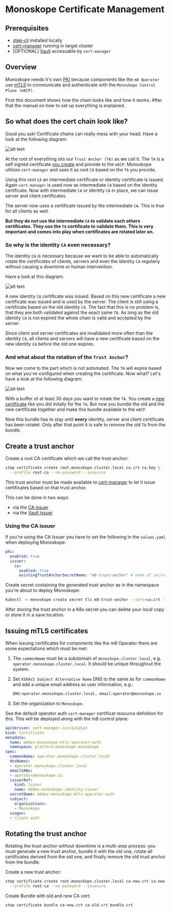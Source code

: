 # Monoskope Certificate Management

## Prerequisites

* [step-cli](https://smallstep.com/cli/) installed locally
* [cert-manager](https://cert-manager.io) running in target cluster
* [OPTIONAL] [Vault](https://www.vaultproject.io/) accessable by `cert-manager`

## Overview

Monoskope needs it's own [PKI](https://en.wikipedia.org/wiki/Public_key_infrastructure) because components like the `m8 Operator` use [mTLS](https://en.wikipedia.org/wiki/Mutual_authentication) to communicate and authenticate with the `Monoskope Control Plane (m8CP)`.

First this document shows how the chain looks like and how it works.
After that the manual on how to set up everything is explained.

## So what does the cert chain look like?

Good you ask! Certificate chains can really mess with your head. Have a look at the following diagram:

![alt text](images/CertificateChain.png "Monoskope Certificate Chain")

At the root of everything sits our `Trust Anchor (TA)` as we call it.
The `TA` is a self signed certificate [you create](#create-a-trust-anchor) and provide to the `m8CP`.
Monoskope utilizes `cert-manager` and uses it as root `CA` based on the `TA` you provide.

Using this root `CA` an intermediate certificate or identity certificate is issued.
Again `cert-manager` is used now as intermediate `CA` based on the identity certificate.
Now with intermediate `CA` or identity `CA` in place, we can issue server and client certificates.

The server now uses a certificate issued by the intermediate `CA`.
This is true for all clients as well.

**But they do not use the intermediate `CA` to validate each others certificates.
They use the `TA` certificate to validate them.
This is very important and comes into play when certificates are rotated later on.**

### So why is the identity `CA` even necessary?

The identity `CA` is necessary because we want to be able to automatically rotate the certificates of clients, servers and even the identity `CA` regularly without causing a downtime or human intervention.

Have a look at this diagram:

![alt text](images/CertificateChainIdentitiyRotation.png "Monoskope Certificate Chain - Identity Rotation")

A new identity `CA` certificate was issued.
Based on this new certificate a new certificate was issued and is used by the server.
The client is still using a certificate based on the old identity `CA`.
The fact that this is no problem is, that they are both validated against the exact same `TA`.
As long as the old identity `CA` is not expired the whole chain is valid and accepted by the server.

Since client and server certificates are invalidated more often than the identity `CA`, all clients and servers will have a new certificate based on the new identity `CA` before the old one expires.

### And what about the rotation of the `Trust Anchor`?

Now we come to the part which is not automated.
The `TA` will expire based on what you've configured when creating the certificate.
Now what? Let's have a look at the following diagram:

![alt text](images/CertificateChainTrustAnchorRotation.png "Monoskope Certificate Chain - Trust Anchor Rotation")

With a buffer of at least 30 days you want to rotate the `TA`.
You create a [new certificate](#rotating-the-trust-anchor) like you did initally for the `TA`.
But now you bundle the old and the new certificate together and make this bundle available to the `m8CP`.

Now this bundle has to stay until **every** identity, server and client certificate has been rotatet. Only after that point it is safe to remove the old `TA` from the bundle.

## Create a trust anchor

Create a root CA certificate which we call the trust anchor:

```bash
step certificate create root.monoskope.cluster.local ca.crt ca.key \
  --profile root-ca --no-password --insecure
```

This trust anchor must be made available to [cert-manager](https://cert-manager.io) to let it issue certificates based on that trust anchor.

This can be done in two ways:

* via the [CA issuer](https://cert-manager.io/docs/configuration/ca/)
* via the [Vault issuer](https://cert-manager.io/docs/configuration/vault/)

### Using the CA issuer

If you're using the CA Issuer you have to set the following in the `values.yaml` when deploying Monoskope:

```yaml
pki:
  enabled: true
  issuer:
    ca:
      enabled: true
      existingTrustAnchorSecretName: "m8-trust-anchor" # name of secret in K8s where you have to provide the root ca
```

Create secret containing the generated trust anchor as in the namespace you're about to deploy Monoskope:

```bash
kubectl -n monoskope create secret tls m8-trust-anchor --cert=ca.crt --key=ca.key
```

After storing the trust anchor in a K8s secret you can delete your local copy or store it in a save location.

## Issuing mTLS certificates

When issuing certificates for components like the m8 Operator there are some expectations which must be met:

1. The `commonName` must be a subdomain of `monoskope.cluster.local`, e.g. `operator.monoskope.cluster.local`. It should be unique throughout the system.
1. Set `X509v3 Subject Alternative Name` DNS to the same as for `commonName` and add a unique email address as user information, e.g.:

    ```bash
    DNS:operator.monoskope.cluster.local, email:operator@monoskope.io
    ```

1. Set the organization to `Monoskope`.

See the default operator auth `cert-manager` certificat resource definition for this.
This will be deployed along with the m8 control plane:

```yaml
apiVersion: cert-manager.io/v1alpha3
kind: Certificate
metadata:
  name: m8dev-monoskope-mtls-operator-auth
  namespace: platform-monoskope-monoskope
spec:
  commonName: operator.monoskope.cluster.local
  dnsNames:
  - operator.monoskope.cluster.local
  emailSANs:
  - operator@monoskope.io
  issuerRef:
    kind: Issuer
    name: m8dev-monoskope-identity-issuer
  secretName: m8dev-monoskope-mtls-operator-auth
  subject:
    organizations:
    - Monoskope
  usages:
  - client auth
```

## Rotating the trust anchor

Rotating the trust anchor without downtime is a multi-step process:
you must generate a new trust anchor, bundle it with the old one, rotate all certificates derived from the old one, and finally remove the old trust anchor from the bundle.

Create a new trust anchor:

```bash
step certificate create root.monoskope.cluster.local ca-new.crt ca-new.key \
  --profile root-ca --no-password --insecure
```

Create Bundle with old and new CA cert:

```bash
step certificate bundle ca-new.crt ca-old.crt bundle.crt
```
